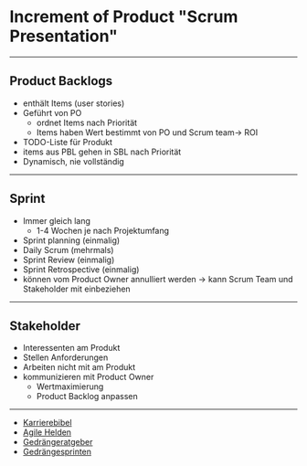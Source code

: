 # Increment of Product "Scrum Presentation"

---

## Product Backlogs

* enthält Items (user stories)
* Geführt von PO
	* ordnet Items nach Priorität
	* Items haben Wert bestimmt von PO und Scrum team-> ROI
* TODO-Liste für Produkt
* items aus PBL gehen in SBL nach Priorität
* Dynamisch, nie vollständig

---

## Sprint

* Immer gleich lang
	* 1-4 Wochen je nach Projektumfang
* Sprint planning (einmalig)
* Daily Scrum (mehrmals)
* Sprint Review (einmalig)
* Sprint Retrospective (einmalig)
* können vom Product Owner annulliert werden -> kann Scrum Team und Stakeholder mit einbeziehen

---

## Stakeholder

* Interessenten am Produkt
* Stellen Anforderungen
* Arbeiten nicht mit am Produkt
* kommunizieren mit Product Owner
	* Wertmaximierung
	* Product Backlog anpassen


---


* [Karrierebibel](https://karrierebibel.de/scrum-methode/)
* [Agile Helden](https://www.agile-heroes.de/magazine/scrum-stakeholder/)
* [Gedrängeratgeber](https://scrumguide.de/product-backlog/)
* [Gedrängesprinten](https://scrumguide.de/scrum-sprint/)
